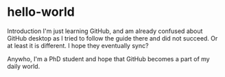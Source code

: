 # hello-world
Introduction
  I'm just learning GitHub, and am already confused about GitHub desktop as I tried to follow the guide there and did not succeed.  Or at least it is different.  I hope they eventually sync?
  
  Anywho, I'm a PhD student and hope that GitHub becomes a part of my daily world.
